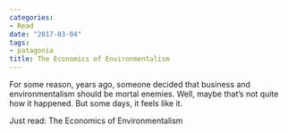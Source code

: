 ```yaml
---
categories:
- Read
date: "2017-03-04"
tags:
- patagonia
title: The Economics of Environmentalism
---
```


For some reason, years ago, someone decided that business and environmentalism should be mortal enemies. Well, maybe that’s not quite how it happened. But some days, it feels like it.

Just read: The Economics of Environmentalism

[](https://pensivepost.com/the-economics-of-environmentalism-79f1f521e1e8?source=userActivityShare-7df9a06fe523-1488637988)
